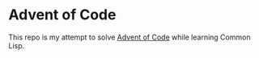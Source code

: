 # Advent of Code
This repo is my attempt to solve [Advent of Code](https://adventofcode.com) while learning Common Lisp.
